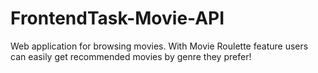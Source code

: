 # FrontendTask-Movie-API
Web application for browsing movies. With Movie Roulette feature users can easily get recommended movies by genre they prefer!


